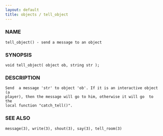 ```yaml
---
layout: default
title: objects / tell_object
---
```


### NAME

    tell_object() - send a message to an object


### SYNOPSIS

    void tell_object( object ob, string str );


### DESCRIPTION

    Send  a message 'str' to object 'ob'. If it is an interactive object (a
    player), then the message will go to him, otherwise it will go  to  the
    local function "catch_tell()".


### SEE ALSO

    message(3), write(3), shout(3), say(3), tell_room(3)
